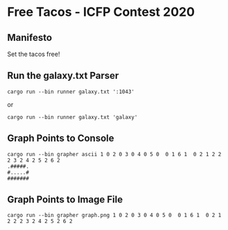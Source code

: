 # Free Tacos - ICFP Contest 2020

## Manifesto

Set the tacos free!

## Run the galaxy.txt Parser
```
cargo run --bin runner galaxy.txt ':1043'
```
or
```
cargo run --bin runner galaxy.txt 'galaxy'
```

## Graph Points to Console
```
cargo run --bin grapher ascii 1 0 2 0 3 0 4 0 5 0  0 1 6 1  0 2 1 2 2 2 3 2 4 2 5 2 6 2
.#####.
#.....#
#######
```

## Graph Points to Image File
```
cargo run --bin grapher graph.png 1 0 2 0 3 0 4 0 5 0  0 1 6 1  0 2 1 2 2 2 3 2 4 2 5 2 6 2
```